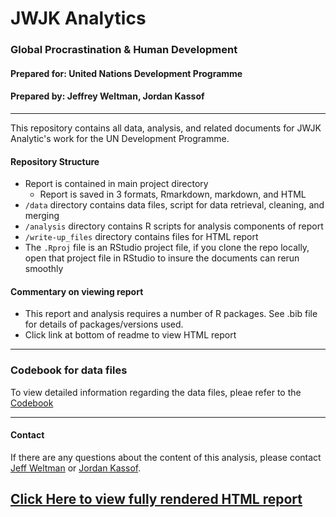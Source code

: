# JWJK Analytics
### Global Procrastination & Human Development
#### Prepared for: United Nations Development Programme
#### Prepared by: Jeffrey Weltman, Jordan Kassof  

***

This repository contains all data, analysis, and related documents for JWJK Analytic's work for the UN Development Programme.

#### Repository Structure  

- Report is contained in main project directory
    - Report is saved in 3 formats, Rmarkdown, markdown, and HTML
- `/data` directory contains data files, script for data retrieval, cleaning, and merging
- `/analysis` directory contains R scripts for analysis components of report
- `/write-up_files` directory contains files for HTML report
- The `.Rproj` file is an RStudio project file, if you clone the repo locally, open that project file in RStudio to insure the documents can rerun smoothly

#### Commentary on viewing report

- This report and analysis requires a number of R packages. See .bib file for details of packages/versions used.
- Click link at bottom of readme to view HTML report

***

### Codebook for data files

To view detailed information regarding the data files, pleae refer to the [Codebook](https://raw.githubusercontent.com/Jkassof/procrastination-analysis/master/data/Codebook.md)

***

#### Contact

If there are any questions about the content of this analysis, please contact [Jeff Weltman](mailto:jweltman@smu.edu) or [Jordan Kassof](mailto:jkassof@smu.edu).

## [Click Here to view fully rendered HTML report](http://htmlpreview.github.io/?https://raw.githubusercontent.com/Jkassof/procrastination-analysis/master/write-up.html)